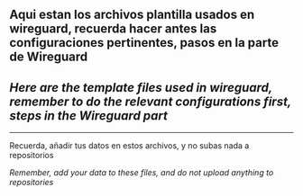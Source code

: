 ## Aqui estan los archivos plantilla usados en wireguard, recuerda hacer antes las configuraciones pertinentes, pasos en la parte de Wireguard

## *Here are the template files used in wireguard, remember to do the relevant configurations first, steps in the Wireguard part*
-------------------------------------------------

Recuerda, añadir tus datos en estos archivos, y no subas nada a repositorios

*Remember, add your data to these files, and do not upload anything to repositories*
